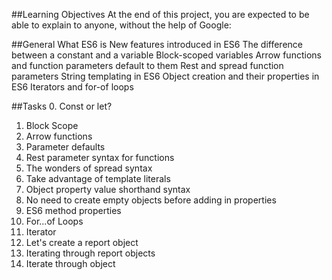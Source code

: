 ##Learning Objectives
At the end of this project, you are expected to be able to explain to anyone, without the help of Google:

##General
What ES6 is
New features introduced in ES6
The difference between a constant and a variable
Block-scoped variables
Arrow functions and function parameters default to them
Rest and spread function parameters
String templating in ES6
Object creation and their properties in ES6
Iterators and for-of loops


##Tasks
 0. Const or let?
 1. Block Scope
 2. Arrow functions
 3. Parameter defaults
 4. Rest parameter syntax for functions
 5. The wonders of spread syntax
 6. Take advantage of template literals
 7. Object property value shorthand syntax
 8. No need to create empty objects before adding in properties
 9. ES6 method properties
 10. For...of Loops
 11. Iterator
 12. Let's create a report object
 13. Iterating through report objects
 14. Iterate through object
